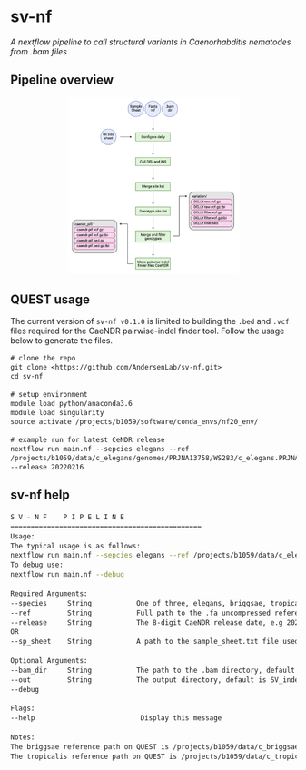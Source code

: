 # sv-nf

*A nextflow pipeline to call structural variants in Caenorhabditis nematodes from .bam files*

## Pipeline overview
<p align="center" width="100%">
    <img width="60%" src="https://github.com/AndersenLab/sv-nf/blob/main/img/sv-nf_workflow.png?raw=true">
</p>

## QUEST usage

The current version of `sv-nf v0.1.0` is limited to building the `.bed` and `.vcf` files required for the CaeNDR pairwise-indel finder tool. Follow the usage below to generate the files. 

```
# clone the repo
git clone <https://github.com/AndersenLab/sv-nf.git>
cd sv-nf

# setup environment
module load python/anaconda3.6
module load singularity
source activate /projects/b1059/software/conda_envs/nf20_env/

# example run for latest CeNDR release
nextflow run main.nf --sepcies elegans --ref /projects/b1059/data/c_elegans/genomes/PRJNA13758/WS283/c_elegans.PRJNA13758.WS283.genome.fa --release 20220216
```

## sv-nf help

```bash
S V - N F    P I P E L I N E
===============================================
Usage:
The typical usage is as follows:
nextflow run main.nf --sepcies elegans --ref /projects/b1059/data/c_elegans/genomes/PRJNA13758/WS283/c_elegans.PRJNA13758.WS283.genome.fa --release <latest CaeNDR release>
To debug use:
nextflow run main.nf --debug

Required Arguments:
--species     String           One of three, elegans, briggsae, tropicalis
--ref         String           Full path to the .fa uncompressed reference file, default is null
--release     String           The 8-digit CaeNDR release date, e.g 20220216, required when --sp_sheet not specified
OR
--sp_sheet    String           A path to the sample_sheet.txt file used to call INDELs instead of release. Required when --release not specified

Optional Arguments:
--bam_dir     String           The path to the .bam directory, default is specific to QUEST: /projects/b1059/data/c_<species>/WI/alignments
--out         String           The output directory, default is SV_indel_results_<date>
--debug

Flags:
--help                          Display this message

Notes:
The briggsae reference path on QUEST is /projects/b1059/data/c_briggsae/genomes/QX1410_nanopore/Feb2020/c_briggsae.QX1410_nanopore.Feb2020.genome.fa.gz
The tropicalis reference path on QUEST is /projects/b1059/data/c_tropicalis/genomes/NIC58_nanopore/June2021/c_tropicalis.NIC58_nanopore.June2021.genome.fa.gz
```
